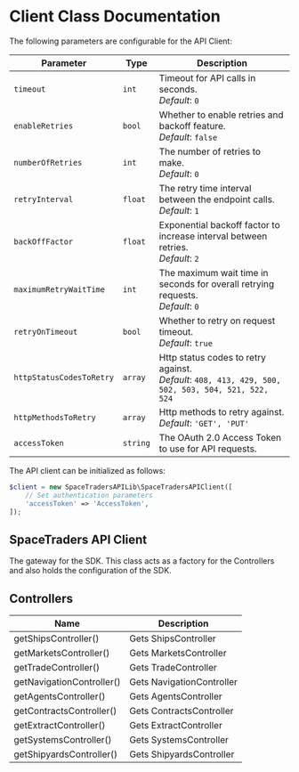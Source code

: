 
# Client Class Documentation

The following parameters are configurable for the API Client:

| Parameter | Type | Description |
|  --- | --- | --- |
| `timeout` | `int` | Timeout for API calls in seconds.<br>*Default*: `0` |
| `enableRetries` | `bool` | Whether to enable retries and backoff feature.<br>*Default*: `false` |
| `numberOfRetries` | `int` | The number of retries to make.<br>*Default*: `0` |
| `retryInterval` | `float` | The retry time interval between the endpoint calls.<br>*Default*: `1` |
| `backOffFactor` | `float` | Exponential backoff factor to increase interval between retries.<br>*Default*: `2` |
| `maximumRetryWaitTime` | `int` | The maximum wait time in seconds for overall retrying requests.<br>*Default*: `0` |
| `retryOnTimeout` | `bool` | Whether to retry on request timeout.<br>*Default*: `true` |
| `httpStatusCodesToRetry` | `array` | Http status codes to retry against.<br>*Default*: `408, 413, 429, 500, 502, 503, 504, 521, 522, 524` |
| `httpMethodsToRetry` | `array` | Http methods to retry against.<br>*Default*: `'GET', 'PUT'` |
| `accessToken` | `string` | The OAuth 2.0 Access Token to use for API requests. |

The API client can be initialized as follows:

```php
$client = new SpaceTradersAPILib\SpaceTradersAPIClient([
    // Set authentication parameters
    'accessToken' => 'AccessToken',
]);
```

## SpaceTraders API Client

The gateway for the SDK. This class acts as a factory for the Controllers and also holds the configuration of the SDK.

## Controllers

| Name | Description |
|  --- | --- |
| getShipsController() | Gets ShipsController |
| getMarketsController() | Gets MarketsController |
| getTradeController() | Gets TradeController |
| getNavigationController() | Gets NavigationController |
| getAgentsController() | Gets AgentsController |
| getContractsController() | Gets ContractsController |
| getExtractController() | Gets ExtractController |
| getSystemsController() | Gets SystemsController |
| getShipyardsController() | Gets ShipyardsController |

